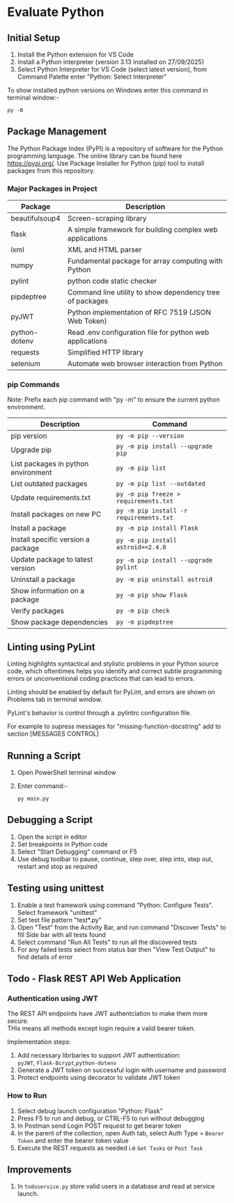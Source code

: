 # Evaluate Python

## Initial Setup

1. Install the Python extension for VS Code
2. Install a Python interpreter (version 3.13 installed on 27/09/2025)
3. Select Python Interpreter for VS Code (select latest version), from Command Palette enter "Python: Select Interpreter"

To show installed python versions on Windows enter this command in terminal window:-

```py -0```

## Package Management

The Python Package Index (PyPI) is a repository of software for the Python programming language.
The online library can be found here <https://pypi.org/>.
Use Package Installer for Python (pip) tool to install packages from this repository.  

### Major Packages in Project

| Package    | Description |
|------------|-------------|
| beautifulsoup4 | Screen-scraping library |
| flask  | A simple framework for building complex web applications |
| lxml  | XML and HTML parser |
| numpy | Fundamental package for array computing with Python |
| pylint | python code static checker |
| pipdeptree | Command line utility to show dependency tree of packages |
| pyJWT | Python implementation of RFC 7519 (JSON Web Token) |
| python-dotenv | Read .env configuration file for python web applications |
| requests | Simplified HTTP library |
| selenium | Automate web browser interaction from Python |

### pip Commands

Note: Prefix each pip command with "py -m" to ensure the current python environment.

|Description|Command|
|--|--|
|pip version|`py -m pip --version`|
|Upgrade pip|`py -m pip install --upgrade pip`|
|List packages in python environment|`py -m pip list`|
|List outdated packages|`py -m pip list --outdated`|
|Update requirements.txt|`py -m pip freeze > requirements.txt`|
|Install packages on new PC|`py -m pip install -r requirements.txt`|
|Install a package|`py -m pip install Flask`|
|Install specific version a package|`py -m pip install astroid==2.4.0`|
|Update package to latest version|`py -m pip install --upgrade pylint`|
|Uninstall a package|`py -m pip uninstall astroid`|
|Show information on a package|`py -m pip show Flask`|
|Verify packages|`py -m pip check`|
|Show package dependencies|`py -m pipdeptree`|

## Linting using PyLint

Linting highlights syntactical and stylistic problems in your Python source code, which oftentimes helps you identify and correct subtle programming errors or unconventional coding practices that can lead to errors.

Linting should be enabled by default for PyLint, and errors are shown on Problems tab in terminal window.

PyLint's behavior is control through a .pylintrc configuration file.

For example to supress messages for "missing-function-docstring" add to section [MESSAGES CONTROL]

## Running a Script

1. Open PowerShell terminal window
2. Enter command:-

    ```py main.py```

## Debugging a Script

1. Open the script in editor
2. Set breakpoints in Python code
3. Select "Start Debugging" command or F5
4. Use debug toolbar to pause, continue, step over, step into, step out, restart and stop as required

## Testing using unittest

1. Enable a test framework using command "Python: Configure Tests". Select framework "unittest"
2. Set test file pattern "test*.py"
3. Open "Test" from the Activity Bar, and run command "Discover Tests" to fill Side bar with all tests found
4. Select command "Run All Tests" to run all the discovered tests
5. For any failed tests select from status bar then "View Test Output" to find details of error

## Todo - Flask REST API Web Application

### Authentication using JWT

The REST API endpoints have JWT authentciation to make them more secure.  
THis means all methods except login require a valid bearer token.

Implementation steps:  

1. Add necessary librbaries to support JWT authentication:  
`pyJWT`, `Flask-Bcrypt`,`python-dotenv`  
2. Generate a JWT token on successful login with username and password  
3. Protect endpoints using decorator to validate JWT token  

### How to Run

1. Select debug launch configuration "Python: Flask"  
2. Press F5 to run and debug, or CTRL-F5 to run without debugging  
3. In Postman send Login POST request to get bearer token  
4. In the parent of the collection, open Auth tab, select Auth Type = `Bearer Token` and enter the bearer token value  
5. Execute the REST requests as needed i.e `Get Tasks` or `Post Task`  

## Improvements

1. In `todoservice.py` store valid users in a database and read at service launch.
